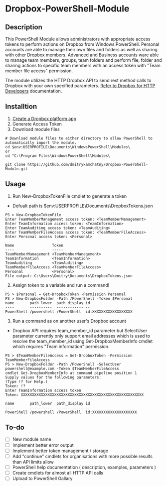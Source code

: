 # Dropbox-PowerShell-Module

## Description

This PowerShell Module allows administrators with appropriate access tokens to perform actions on Dropbox from Windows PowerShell. Personal accounts are able to manage their own files and folders as well as sharing with other Dropbox members. Advanced and Business accounts ware able to manage team members, groups, team folders and perform file, folder and sharing actions to specific team members with an access token with "Team member file access" permission.

The module utilizes the HTTP Dropbox API to send rest method calls to Dropbox with your own specified parameters. [Refer to Dropbox for HTTP Developers](https://www.dropbox.com/developers/documentation/http/overview) documentation.

## Installtion

1. [Create a Dropbox platform app](https://www.dropbox.com/developers/apps)
2. Generate Access Token
3. Download module files
```
# Download module files to either directory to allow PowerShell to automatically import the module.
cd $env:USERPROFILE\Documents\WindowsPowerShell\Modules\
or
cd "C:\Program Files\WindowsPowerShell\Modules\

git clone https://github.com/dmitrykamchatny/Dropbox-PowerShell-Module.git
```

## Usage

1. Run New-DropboxTokenFile cmdlet to generate a token
  - Defualt path is $env:USERPROFILE\Documents\DropboxTokens.json
```
PS > New-DropboxTokenFile
Enter TeamMemberManagement access token: <TeamMemberManagement>
Enter TeamInformation access token: <TeamInformation>
Enter TeamAuditing access token: <TeamAuditing>
Enter TeamMemberFileAccess access token: <TeamMemberFileAccess>
Enter Personal access token: <Personal>

Name                 Token                 
----                 -----                 
TeamMemberManagement <TeamMemberManagement>
TeamInformation      <TeamInformation>     
TeamAuditing         <TeamAuditing>        
TeamMemberFileAccess <TeamMemberFileAccess>
Personal             <Personal>            
File output: C:\Users\Dmitry\Documents\DropboxTokens.json
```
2. Assign token to a variable and run a command!
```
PS > $Personal = Get-DropboxToken -Permission Personal
PS > New-DropboxFolder -Path /PowerShell -Token $Personal
name       path_lower  path_display id                       
----       ----------  ------------ --                       
PowerShell /powershell /PowerShell  id:XXXXXXXXXXXXXXXXXX
```
3. Run a command as on another user's Dropbox account
 - Dropbox API requires team_member_id parameter but SelectUser parameter currently only support email addresses which is used to resolve the team_member_id using Get-DropboxMemberInfo cmdlet which requires "Team information" permission.
```
PS > $TeamMemberFileAccess = Get-DropboxToken -Permission TeamMemberFileAccess
PS > New-DropboxFolder -Path /PowerShell -SelectUser powershell@example.com -Token $TeamMemberFileAccess
cmdlet Get-DropboxMemberInfo at command pipeline position 1
Supply values for the following parameters:
(Type !? for Help.)
Token: !?
Enter TeamInformation access token
Token: XXXXXXXXXXXXXXXXXXXXXXXXXXXXXXXXXXXXXXXXXXXXXXXXXXXXXXX

name       path_lower  path_display id                       
----       ----------  ------------ --                       
PowerShell /powershell /PowerShell  id:XXXXXXXXXXXXXXXXXXXX
```
## To-do

- [ ] New module name
- [ ] Implement better error output
- [ ] Implement better token management / storage
- [ ] Add "continue" cmdlets for organisations with more possible results than API limits allow
- [ ] PowerShell help documentation ( description, examples, parameters )
- [ ] Create cmdlets for almost all HTTP API calls
- [ ] Upload to PowerShell Gallary
